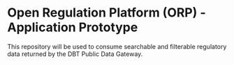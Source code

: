# Open Regulation Platform (ORP) - Application Prototype

This repository will be used to consume searchable and filterable regulatory data returned by the DBT Public Data Gateway.
